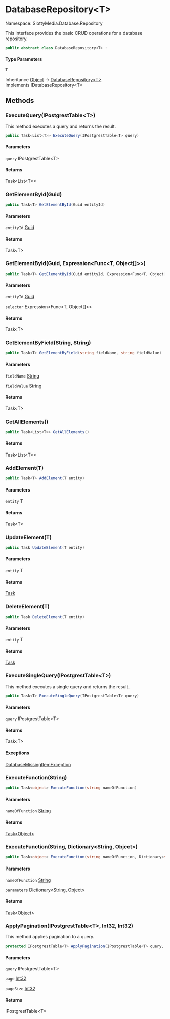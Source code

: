 # DatabaseRepository&lt;T&gt;

Namespace: SlottyMedia.Database.Repository

This interface provides the basic CRUD operations for a database repository.

```csharp
public abstract class DatabaseRepository<T> : 
```

#### Type Parameters

`T`<br>

Inheritance [Object](https://docs.microsoft.com/en-us/dotnet/api/system.object) → [DatabaseRepository&lt;T&gt;](./slottymedia.database.repository.databaserepository-1.md)<br>
Implements IDatabaseRepository&lt;T&gt;

## Methods

### **ExecuteQuery(IPostgrestTable&lt;T&gt;)**

This method executes a query and returns the result.

```csharp
public Task<List<T>> ExecuteQuery(IPostgrestTable<T> query)
```

#### Parameters

`query` IPostgrestTable&lt;T&gt;<br>

#### Returns

Task&lt;List&lt;T&gt;&gt;<br>

### **GetElementById(Guid)**

```csharp
public Task<T> GetElementById(Guid entityId)
```

#### Parameters

`entityId` [Guid](https://docs.microsoft.com/en-us/dotnet/api/system.guid)<br>

#### Returns

Task&lt;T&gt;<br>

### **GetElementById(Guid, Expression&lt;Func&lt;T, Object[]&gt;&gt;)**

```csharp
public Task<T> GetElementById(Guid entityId, Expression<Func<T, Object[]>> selector)
```

#### Parameters

`entityId` [Guid](https://docs.microsoft.com/en-us/dotnet/api/system.guid)<br>

`selector` Expression&lt;Func&lt;T, Object[]&gt;&gt;<br>

#### Returns

Task&lt;T&gt;<br>

### **GetElementByField(String, String)**

```csharp
public Task<T> GetElementByField(string fieldName, string fieldValue)
```

#### Parameters

`fieldName` [String](https://docs.microsoft.com/en-us/dotnet/api/system.string)<br>

`fieldValue` [String](https://docs.microsoft.com/en-us/dotnet/api/system.string)<br>

#### Returns

Task&lt;T&gt;<br>

### **GetAllElements()**

```csharp
public Task<List<T>> GetAllElements()
```

#### Returns

Task&lt;List&lt;T&gt;&gt;<br>

### **AddElement(T)**

```csharp
public Task<T> AddElement(T entity)
```

#### Parameters

`entity` T<br>

#### Returns

Task&lt;T&gt;<br>

### **UpdateElement(T)**

```csharp
public Task UpdateElement(T entity)
```

#### Parameters

`entity` T<br>

#### Returns

[Task](https://docs.microsoft.com/en-us/dotnet/api/system.threading.tasks.task)<br>

### **DeleteElement(T)**

```csharp
public Task DeleteElement(T entity)
```

#### Parameters

`entity` T<br>

#### Returns

[Task](https://docs.microsoft.com/en-us/dotnet/api/system.threading.tasks.task)<br>

### **ExecuteSingleQuery(IPostgrestTable&lt;T&gt;)**

This method executes a single query and returns the result.

```csharp
public Task<T> ExecuteSingleQuery(IPostgrestTable<T> query)
```

#### Parameters

`query` IPostgrestTable&lt;T&gt;<br>

#### Returns

Task&lt;T&gt;<br>

#### Exceptions

[DatabaseMissingItemException](./slottymedia.database.exceptions.databasemissingitemexception.md)<br>

### **ExecuteFunction(String)**

```csharp
public Task<object> ExecuteFunction(string nameOfFunction)
```

#### Parameters

`nameOfFunction` [String](https://docs.microsoft.com/en-us/dotnet/api/system.string)<br>

#### Returns

[Task&lt;Object&gt;](https://docs.microsoft.com/en-us/dotnet/api/system.threading.tasks.task-1)<br>

### **ExecuteFunction(String, Dictionary&lt;String, Object&gt;)**

```csharp
public Task<object> ExecuteFunction(string nameOfFunction, Dictionary<string, object> parameters)
```

#### Parameters

`nameOfFunction` [String](https://docs.microsoft.com/en-us/dotnet/api/system.string)<br>

`parameters` [Dictionary&lt;String, Object&gt;](https://docs.microsoft.com/en-us/dotnet/api/system.collections.generic.dictionary-2)<br>

#### Returns

[Task&lt;Object&gt;](https://docs.microsoft.com/en-us/dotnet/api/system.threading.tasks.task-1)<br>

### **ApplyPagination(IPostgrestTable&lt;T&gt;, Int32, Int32)**

This method applies pagination to a query.

```csharp
protected IPostgrestTable<T> ApplyPagination(IPostgrestTable<T> query, int page, int pageSize)
```

#### Parameters

`query` IPostgrestTable&lt;T&gt;<br>

`page` [Int32](https://docs.microsoft.com/en-us/dotnet/api/system.int32)<br>

`pageSize` [Int32](https://docs.microsoft.com/en-us/dotnet/api/system.int32)<br>

#### Returns

IPostgrestTable&lt;T&gt;<br>
